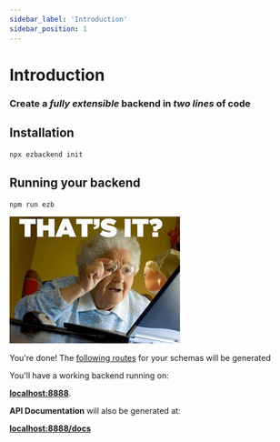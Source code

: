 ```yaml
---
sidebar_label: 'Introduction'
sidebar_position: 1
---
```


# Introduction

### Create a *fully extensible* backend in *two lines* of code

## Installation

```
npx ezbackend init
```

## Running your backend
```
npm run ezb
```

![drawing](thats-it.jpg)


You're done! The [following routes](tutorial-basics/auto-generated-routes) for your schemas will be generated


You'll have a working backend running on:

**[localhost:8888](http://localhost:8888)**. 

**API Documentation** will also be generated at:

**[localhost:8888/docs](http://localhost:8888/docs/static/index.html)**


<!-- ## How It Works

Ezbackend uses [fastify](https://www.fastify.io/) and [sequelize](https://sequelize.org/master/) under the hood, so once you specify your database schema, you will have:
1. CRUD REST Endpoints
1. Automatic API documentation
1. Nested CRUD Endpoints - *Work In Progress*
1. [json-server](https://github.com/typicode/json-server) style queries - *Future Work* -->

<!-- <br/> 

-->




